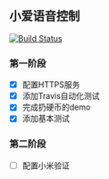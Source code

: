 ## 小爱语音控制
[![Build Status](https://travis-ci.org/MrTreasure/xiaoai.svg?branch=master)](https://travis-ci.org/MrTreasure/xiaoai)
### 第一阶段
- [x] 配置HTTPS服务
- [x] 添加Travis自动化测试
- [x] 完成扔硬币的demo
- [x] 添加基本测试

### 第二阶段
- [ ] 配置小米验证
